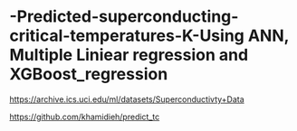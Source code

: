 # -Predicted-superconducting-critical-temperatures-K-Using ANN, Multiple Liniear regression and XGBoost_regression
https://archive.ics.uci.edu/ml/datasets/Superconductivty+Data

https://github.com/khamidieh/predict_tc
